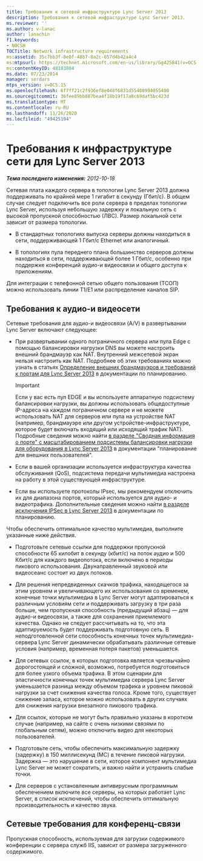 ```yaml
---
title: Требования к сетевой инфраструктуре Lync Server 2013
description: Требования к сетевой инфраструктуре Lync Server 2013.
ms.reviewer: ''
ms.author: v-lanac
author: lanachin
f1.keywords:
- NOCSH
TOCTitle: Network infrastructure requirements
ms:assetid: 35c7bb3f-8e0f-48b7-8a2c-857d4b42a4c4
ms:mtpsurl: https://technet.microsoft.com/en-us/library/Gg425841(v=OCS.15)
ms:contentKeyID: 48183804
ms.date: 07/23/2014
manager: serdars
mtps_version: v=OCS.15
ms.openlocfilehash: 6f7ff21c2f936ef8e048f6831d55408994055400
ms.sourcegitcommit: 36fee89bb887bea4f18b19f17a8c69daf5bc423d
ms.translationtype: MT
ms.contentlocale: ru-RU
ms.lasthandoff: 11/26/2020
ms.locfileid: "49425194"
---
```

# <a name="network-infrastructure-requirements-for-lync-server-2013"></a>Требования к инфраструктуре сети для Lync Server 2013

<div data-xmlns="http://www.w3.org/1999/xhtml">

<div class="topic" data-xmlns="http://www.w3.org/1999/xhtml" data-msxsl="urn:schemas-microsoft-com:xslt" data-cs="https://msdn.microsoft.com/">

<div data-asp="https://msdn2.microsoft.com/asp">



</div>

<div id="mainSection">

<div id="mainBody">

<span> </span>

_**Тема последнего изменения:** 2012-10-18_

Сетевая плата каждого сервера в топологии Lync Server 2013 должна поддерживать по крайней мере 1 гигабит в секунду (Гбит/с). В общем случае следует подключить все роли сервера в пределах топологии Lync Server, используя небольшую задержку и локальную сеть с высокой пропускной способностью (ЛВС). Размер локальной сети зависит от размера топологии.

  - В стандартных топологиях выпуска серверы должны находиться в сети, поддерживающей 1 Гбит/с Ethernet или аналогичный.

  - В топологиях пула переднего плана большинство серверов должны находиться в сети, поддерживающей более 1 Гбит/с, особенно при поддержке конференций аудио-и видеосвязи и общего доступа к приложениям.

Для интеграции с телефонной сетью общего пользования (ТСОП) можно использовать линии T1/E1 или распределение каналов SIP.

<div>

## <a name="audiovideo-network-requirements"></a>Требования к аудио-и видеосети

Сетевые требования для аудио-и видеосвязи (A/V) в развертывании Lync Server включают следующее:

  - При развертывании одного пограничного сервера или пула Edge с помощью балансировки нагрузки DNS вы можете настроить внешний брандмауэр как NAT. Внутренний межсетевой экран нельзя настроить как NAT. Подробнее об этих требованиях можно узнать в статьях [Определение внешних брандмауэров и требований к портам для Lync Server 2013](lync-server-2013-determine-external-a-v-firewall-and-port-requirements.md) в документации по планированию.
    
    <div>
    

    > [!IMPORTANT]  
    > Если у вас есть пул EDGE и вы используете аппаратную подсистему балансировки нагрузки, вы должны использовать общедоступные IP-адреса на каждом пограничном сервере и не можете использовать NAT для серверов или пула на устройстве NAT (например, брандмауэре или другом устройстве-инфраструктуре, которое будет включать входящий или исходящий трафик NAT). Подробные сведения можно найти <A href="lync-server-2013-port-summary-scaled-consolidated-edge-with-hardware-load-balancers.md">в разделе "Сводная информация о порте" с масштабированием подсистемы балансировки нагрузки для оборудования в Lync Server 2013</A> в документации "планирование для внешних пользователей".

    
    </div>

  - Если в вашей организации используется инфраструктура качества обслуживания (QoS), подсистема передачи мультимедиа настроена на работу в этой существующей инфраструктуре.

  - Если вы используете протоколы IPsec, мы рекомендуем отключить их для диапазона портов, который используется для аудио- и видеотрафика. Дополнительные сведения можно найти [в разделе исключения IPSec в Lync Server 2013](lync-server-2013-ipsec-exceptions.md) в документации по планированию.

Чтобы обеспечить оптимальное качество мультимедиа, выполните указанные ниже действия.

  - Подготовьте сетевые ссылки для поддержки пропускной способности 65 килобит в секунду (кбит/с) на поток аудио и 500 Кбит/с для каждого видеопотока, если включено в периоды пикового использования. Двунаправленный звуковой или видеосеанс состоит из двух потоков.

  - Для решения непредвиденных скачков трафика, находящегося за этим уровнем и увеличивающего их использования со временем, конечные точки мультимедиа в Lync Server могут адаптироваться к различным условиям сети и поддерживать загрузку в три раза больше, чем пропускная способность (предыдущий абзац) — для аудио-и видеосвязи, а также для сохранения приемлемого качества. Однако не следует рассчитывать на то, что эта адаптируемость будет поддерживать подготовную сеть. В неподготовленной сети способность конечных точек мультимедиа-сервера Lync Server динамически обрабатывать различные сетевые условия (например, временная потеря пакетов) уменьшается.

  - Для сетевых ссылок, в которых подготовка является чрезвычайно дорогостоящей и сложной, возможно, потребуется подготовиться для более узкого объема трафика. В этом сценарии для эластичности конечных точек мультимедиа сервера Lync Server уменьшается разница между объемом трафика и уровнем пиковой нагрузки за счет снижения качества голоса. Кроме того, существует снижение запаса, которое можно использовать в других случаях для снижения нагрузки внезапного пикового трафика.

  - Для ссылок, которые не могут быть правильно указаны в коротком случае (например, на сайте с очень низкими связями по глобальным сетям), можно отключить видео для некоторых пользователей.

  - Подготовьте сеть, чтобы обеспечить максимальную задержку (задержку) в 150 миллисекунд (МС) в течение пиковой нагрузки. Задержка — это нарушение в сети, которое компонент мультимедиа Lync Server не может сократить, и важно найти и устранить слабые точки.

  - Для серверов с установленным антивирусным программным обеспечением включите все серверы, на которых работает Lync Server, в список исключений, чтобы обеспечить оптимальную производительность и качество звука.

</div>

<div>

## <a name="conferencing-network-requirements"></a>Сетевые требования для конференц-связи

Пропускная способность, используемая для загрузки содержимого конференции с сервера служб IIS, зависит от размера загруженного содержимого.

</div>

</div>

<span> </span>

</div>

</div>

</div>

